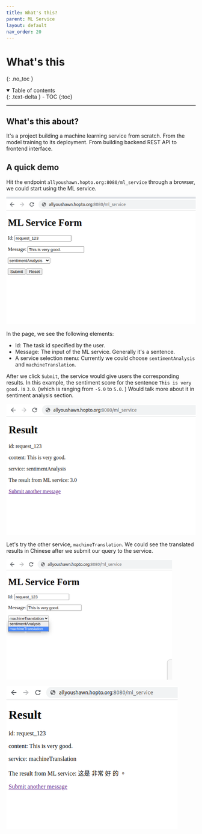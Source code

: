 ```yaml
---
title: What's this?
parent: ML Service
layout: default
nav_order: 20
---
```

# What's this
{: .no_toc }

<details open markdown="block">
  <summary>
    Table of contents
  </summary>
  {: .text-delta }
- TOC
{:toc}
</details>

---

## What's this about?
It's a project building a machine learning service from scratch. From the model training to its deployment.
From building backend REST API to frontend interface.

## A quick demo
Hit the endpoint `allyoushawn.hopto.org:8080/ml_service` through a browser, we could start using the ML service.

![ml_service_home_page](/docs/ml_service/images/ml_service_home_page.png)

In the page, we see the following elements:
* Id: The task id specified by the user.
* Message: The input of the ML service. Generally it's a sentence.
* A service selection menu: Currently we could choose `sentimentAnalysis` and `machineTranslation`.

After we click `Submit`, the service would give users the corresponding results. In this example, the sentiment score
for the sentence `This is very good.` is `3.0`. (which is ranging from `-5.0` to `5.0`. ) Would talk more about it in 
sentiment analysis section.

![ml_service_sa_result](/docs/ml_service/images/ml_service_sa_result.png)


Let's try the other service, `machineTranslation`. We could see the translated results in Chinese after we submit our
query to the service.

![ml_service_click_menu](/docs/ml_service/images/ml_service_click_menu.png)


![ml_service_mt_result](/docs/ml_service/images/ml_service_mt_result.png)

